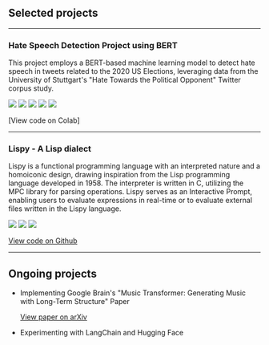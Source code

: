 ## Selected projects

---

### Hate Speech Detection Project using BERT

This project employs a BERT-based machine learning model to detect hate speech in tweets related to the 2020 US Elections, leveraging data from the University of Stuttgart's "Hate Towards the Political Opponent" Twitter corpus study.

[![](https://img.shields.io/badge/Python-white?logo=Python)](#) [![](https://img.shields.io/badge/Jupyter-white?logo=Jupyter)](#) [![](https://img.shields.io/badge/TensorFlow-white?logo=TensorFlow)](#) [![](https://img.shields.io/badge/Twitter-white?logo=Twitter)](#) [![](https://img.shields.io/badge/HuggingFace_Transformers-white?logo=huggingface)](#) 

[View code on Colab]

---

### Lispy - A Lisp dialect

Lispy is a functional programming language with an interpreted nature and a homoiconic design, drawing inspiration from the Lisp programming language developed in 1958. The interpreter is written in C, utilizing the MPC library for parsing operations. Lispy serves as an Interactive Prompt, enabling users to evaluate expressions in real-time or to evaluate external files written in the Lispy language.

[![](https://img.shields.io/badge/C-white?logo=C)](#) [![](https://img.shields.io/badge/Lisp-white?logo=Lisp)](#) [![](https://img.shields.io/badge/Ubuntu-white?logo=ubuntu)](#)

[View code on Github](https://github.com/agustoslu/lispy)

---

## Ongoing projects

- Implementing Google Brain's "Music Transformer: Generating Music with Long-Term Structure" Paper 

  [View paper on arXiv](https://arxiv.org/abs/1809.04281)

- Experimenting with LangChain and Hugging Face
